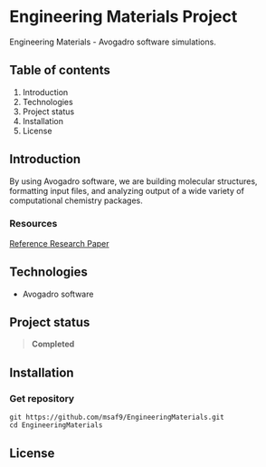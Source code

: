 # Engineering Materials Project
Engineering Materials - Avogadro software simulations.

## Table of contents
1. Introduction
2. Technologies
3. Project status
4. Installation
5. License

## Introduction
By using Avogadro software, we are building molecular structures, formatting input files, and analyzing output of a wide variety of computational chemistry packages.

### Resources
[Reference Research Paper](https://jcheminf.biomedcentral.com/articles/10.1186/1758-2946-4-17 "Avogadro: an advanced semantic chemical editor, visualization, and analysis platform")

## Technologies
- Avogadro software

## Project status
> **Completed**

## Installation
### Get repository
```git
git https://github.com/msaf9/EngineeringMaterials.git
cd EngineeringMaterials
```

## License
